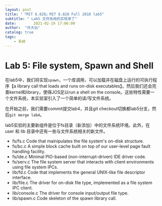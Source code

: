 ```yaml
---
layout: post
title: "「MIT 6.828」MIT 6.828 Fall 2018 lab5"
subtitle: " Lab5 文件系统的实现来了"
date:        2021-02-19 17:06:00
author:  "许大仙"
catalog: true
tags:
    - 系统
---
```


# Lab 5: File system, Spawn and Shell

在lab5中，我们将实现`spawn`，一个库调用，可以加载并在磁盘上运行的可执行程序【a library call that loads and runs on-disk executables】。然后我们还会完善kernel和library，使得JOS足以run a shell on the console。这些特性需要一个文件系统，本实验室引入了一个简单的读/写文件系统。

在开始之前，我们需要commit提交lab4，并且git checkout切换都lab5分支，然后`git merge lab4`。

lab5实验的主要新组件是位于fs目录（新添加）中的文件系统环境。此外，在 user 和 lib 目录中还有一些与文件系统相关的新文件。

- fs/fs.c	Code that mainipulates the file system's on-disk structure.
- fs/bc.c	A simple block cache built on top of our user-level page fault handling facility.
- fs/ide.c	Minimal PIO-based (non-interrupt-driven) IDE driver code.
- fs/serv.c	The file system server that interacts with client environments using file system IPCs.
- lib/fd.c	Code that implements the general UNIX-like file descriptor interface.
- lib/file.c	The driver for on-disk file type, implemented as a file system IPC client.
- lib/console.c	The driver for console input/output file type.
- lib/spawn.c	Code skeleton of the spawn library call.



